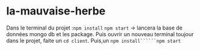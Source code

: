 # la-mauvaise-herbe

Dans le terminal du projet :```npm install``` ```npm start``` -> lancera la base de données mongo db et les package.
Puis ouvrir un nouveau terminal toujour dans le projet, faite un ```cd client```.
Puis,un ```npm install``````npm start```
